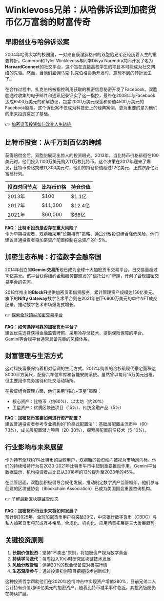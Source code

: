 # Winklevoss兄弟：从哈佛诉讼到加密货币亿万富翁的财富传奇

## 早期创业与哈佛诉讼案
2004年哈佛大学的校园里，一对来自康涅狄格州的双胞胎兄弟正经历着人生的重要转折。Cameron和Tyler Winklevoss与同学Divya Narendra共同开发了名为**HarvardConnect**的社交平台，这个旨在连接高校学生的项目本可能成为社交网络的先驱。然而，当他们雇佣马克·扎克伯格协助开发时，意想不到的转折发生了。

在合作过程中，扎克伯格被指控利用获取的机密信息秘密开发了Facebook。双胞胎通过收集的电子邮件和通讯记录证实了这一指控，最终在2008年与Facebook达成6500万美元的和解协议，包含2000万美元现金和价值4500万美元的Facebook股票。这个诉讼案不仅成为科技史上的经典案例，更为重要的是为他们的未来投资奠定了基础。

👉 [加密货币投资如何改变人生轨迹](https://bit.ly/okx_welcome)

## 比特币投资：从千万到百亿的跨越
获得赔偿金后，双胞胎展现出惊人的投资眼光。2013年，当比特币价格徘徊在100美元时，他们投入1100万美元购入11万枚比特币。这个决策在2017年迎来了爆发，比特币价格突破11,300美元时，他们的持仓价值超过12亿美元，正式跻身亿万富翁行列。

| 投资时间节点 | 比特币价格 | 持仓价值 |
|--------------|------------|----------|
| 2013年       | $100       | $1.1亿   |
| 2017年       | $11,300    | $12.4亿  |
| 2021年       | $60,000    | $66亿    |

**FAQ：比特币投资是否存在重大风险？**  
作为早期投资者，双胞胎采用"长期持有"策略，通过分散投资组合降低风险。他们建议普通投资者将加密资产配置控制在总资产的1-5%。

## 加密生态布局：打造数字金融帝国
2014年创立的**Gemini交易所**现已成为全球十大加密货币交易平台，日交易量超过10亿美元。该平台获得纽约金融服务部颁发的"信托公司"牌照，开创了合规加密交易平台的先河。

2018年推出的**BlockFi**提供加密货币借贷服务，累计管理资产规模达150亿美元。旗下的**Nifty Gateway**数字艺术平台则在2021年创下6900万美元的单件NFT成交纪录，推动数字艺术市场爆发式增长。

👉 [探索全球顶尖加密交易平台](https://bit.ly/okx_welcome)

**FAQ：如何选择可靠的加密货币平台？**  
建议优先选择获得金融监管牌照、采用冷存储技术、提供保险保障的平台。Gemini等合规平台通常具备完善的风控体系。

## 财富管理与生活方式
这对科技富豪保持着相对低调的生活方式。2012年购置的洛杉矶现代豪宅面积达8000平方英尺，配备六车位车库和智能安防系统。虽然曾以每月15万美元出租，但主要用作商务接待和社交活动场所。

在投资组合管理方面，他们采用"核心+卫星"策略：
- 核心资产：比特币（约60%）、以太坊（约20%）
- 卫星资产：优质区块链项目（15%）、传统金融产品（5%）

**FAQ：加密货币富豪如何进行资产配置？**  
建议普通投资者参考专业机构的"阶梯式配置法"：基础层配置主流币种（60-70%），成长层配置潜力项目（20-30%），探索层配置前沿技术（5-10%）。

## 行业影响与未来展望
作为持有全球约1%比特币的巨鲸用户，双胞胎的投资动向被视为市场风向标。他们的持续增持行为在2020-2021年比特币牛市中起到重要推动作用。Gemini平台数据显示，机构投资者占比已从2018年的12%提升至2023年的45%。

在监管层面，双胞胎积极倡导合规化发展，推动制定数字资产监管框架。他们参与创建的区块链协会（Blockchain Association）已成为美国国会重要咨询机构。

👉 [了解最新区块链监管动态](https://bit.ly/okx_welcome)

**FAQ：加密货币行业未来将如何发展？**  
预计到2025年，全球加密货币用户将突破20亿，中央银行数字货币（CBDC）与私人加密货币将形成互补格局。合规化、机构化、应用场景拓展是三大发展趋势。

## 关键投资原则
1. **长期价值投资**：坚持"不卖出"原则，将加密资产视为数字黄金
2. **持续学习迭代**：每周投入10小时研究区块链技术发展
3. **风险分散管理**：保持20%的现金储备应对极端行情
4. **生态深度参与**：通过投资初创项目把握技术创新红利

这种投资哲学帮助他们在2020年疫情冲击中实现资产增值280%，目前兄弟二人合计持有价值超60亿美元的加密资产。随着比特币减半事件临近，其投资版图仍在持续扩展。